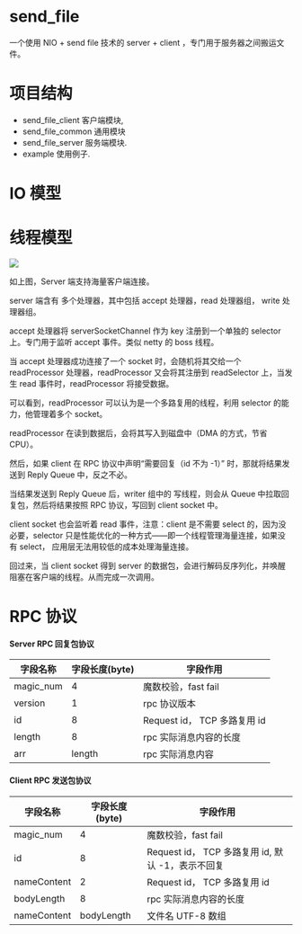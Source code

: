 
# send_file

一个使用 NIO + send file 技术的 server + client ，专门用于服务器之间搬运文件。

# 项目结构

* send_file_client 客户端模块, 
* send_file_common 通用模块
* send_file_server 服务端模块.
* example 使用例子. 

# IO 模型

# 线程模型

![](https://tva1.sinaimg.cn/large/006y8mN6ly1g8esdrp8fhj30zr0u00u2.jpg)



如上图，Server 端支持海量客户端连接。



server 端含有 多个处理器，其中包括 accept 处理器，read 处理器组， write 处理器组。



accept 处理器将 serverSocketChannel 作为 key 注册到一个单独的 selector 上。专门用于监听 accept 事件。类似 netty 的 boss 线程。



当 accept 处理器成功连接了一个 socket 时，会随机将其交给一个 readProcessor 处理器，readProcessor 又会将其注册到 readSelector 上，当发生 read 事件时，readProcessor 将接受数据。



可以看到，readProcessor 可以认为是一个多路复用的线程，利用 selector 的能力，他管理着多个 socket。



readProcessor 在读到数据后，会将其写入到磁盘中（DMA 的方式，节省 CPU）。



然后，如果 client 在 RPC 协议中声明“需要回复（id 不为 -1）” 时，那就将结果发送到 Reply Queue 中，反之不必。



当结果发送到  Reply Queue 后，writer 组中的 写线程，则会从 Queue 中拉取回复包，然后将结果按照 RPC 协议，写回到 client socket 中。



client socket 也会监听着 read 事件，注意：client 是不需要 select 的，因为没必要，selector 只是性能优化的一种方式——即一个线程管理海量连接，如果没有 select， 应用层无法用较低的成本处理海量连接。



回过来，当 client socket  得到 server 的数据包，会进行解码反序列化，并唤醒阻塞在客户端的线程。从而完成一次调用。



# RPC 协议

#### Server RPC 回复包协议

| 字段名称  | 字段长度(byte) | 字段作用                     |
| --------- | -------------- | ---------------------------- |
| magic_num | 4              | 魔数校验，fast fail          |
| version   | 1              | rpc 协议版本                 |
| id        | 8              | Request id， TCP 多路复用 id |
| length    | 8              | rpc 实际消息内容的长度       |
| arr       | length         | rpc 实际消息内容             |



#### Client RPC 发送包协议

| 字段名称    | 字段长度(byte) | 字段作用                                          |
| ----------- | -------------- | ------------------------------------------------- |
| magic_num   | 4              | 魔数校验，fast fail                               |
| id          | 8              | Request id， TCP 多路复用 id, 默认 -1，表示不回复 |
| nameContent | 2              | Request id， TCP 多路复用 id                      |
| bodyLength  | 8              | rpc 实际消息内容的长度                            |
| nameContent | bodyLength     | 文件名 UTF-8 数组                                 |


